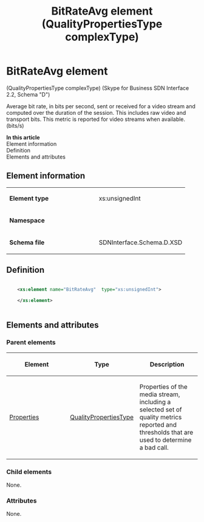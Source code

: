 ﻿---
title: BitRateAvg element (QualityPropertiesType complexType) 
TOCTitle: BitRateAvg element
ms:assetid: 3a632c93-613c-f9ee-c30c-9ddf1e2b6711
ms:mtpsurl: https://msdn.microsoft.com/en-us/library/Mt149431(v=office.16)
ms:contentKeyID: 65855380
ms.date: 08/24/2015
mtps_version: v=office.16
dev_langs:
- xml
---

# BitRateAvg element 

(QualityPropertiesType complexType) (Skype for Business SDN Interface 2.2, Schema "D")

Average bit rate, in bits per second, sent or received for a video stream and computed over the duration of the session. This includes raw video and transport bits. This metric is reported for video streams when available. (bits/s)


**In this article**  
Element information  
Definition  
Elements and attributes  

## Element information

<table>
<colgroup>
<col style="width: 50%" />
<col style="width: 50%" />
</colgroup>
<tbody>
<tr class="odd">
<td><p><strong>Element type</strong></p></td>
<td><p>xs:unsignedInt</p></td>
</tr>
<tr class="even">
<td><p><strong>Namespace</strong></p></td>
<td><p></p></td>
</tr>
<tr class="odd">
<td><p><strong>Schema file</strong></p></td>
<td><p>SDNInterface.Schema.D.XSD</p></td>
</tr>
</tbody>
</table>


## Definition

```xml

    <xs:element name="BitRateAvg"  type="xs:unsignedInt">
    
    </xs:element>
  
```

## Elements and attributes

### Parent elements

<table>
<colgroup>
<col style="width: 33%" />
<col style="width: 33%" />
<col style="width: 33%" />
</colgroup>
<thead>
<tr class="header">
<th><p>Element</p></th>
<th><p>Type</p></th>
<th><p>Description</p></th>
</tr>
</thead>
<tbody>
<tr class="odd">
<td><p><a href="properties-element-qualitytype-complextype-skype-for-business-sdn-interface-2-2-schema-d.md">Properties</a></p></td>
<td><p><a href="qualitypropertiestype-complextype-skype-for-business-sdn-interface-2-2-schema-d.md">QualityPropertiesType</a></p></td>
<td><p>Properties of the media stream, including a selected set of quality metrics reported and thresholds that are used to determine a bad call.</p></td>
</tr>
</tbody>
</table>


### Child elements

None.

### Attributes

None.

